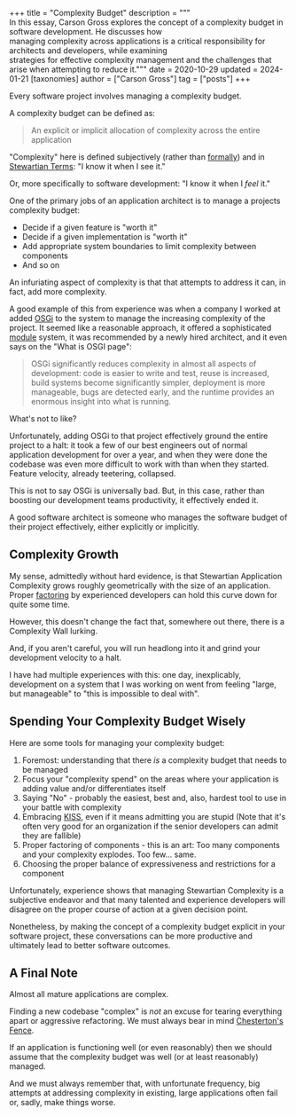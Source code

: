 +++
title = "Complexity Budget"
description = """\
  In this essay, Carson Gross explores the concept of a complexity budget in software development. He discusses how \
  managing complexity across applications is a critical responsibility for architects and developers, while examining \
  strategies for effective complexity management and the challenges that arise when attempting to reduce it."""
date = 2020-10-29
updated = 2024-01-21
[taxonomies]
author = ["Carson Gross"]
tag = ["posts"]
+++

Every software project involves managing a complexity budget.  

A complexity budget can be defined as:

> An explicit or implicit allocation of complexity across the entire application

"Complexity" here is defined subjectively (rather than [formally](https://en.wikipedia.org/wiki/Programming_complexity))
and in [Stewartian Terms](https://en.wikipedia.org/wiki/I_know_it_when_I_see_it): "I know it when I see it."

Or, more specifically to software development: "I know it when I *feel* it."

One of the primary jobs of an application architect is to manage a projects complexity budget:

* Decide if a given feature is "worth it"
* Decide if a given implementation is "worth it"
* Add appropriate system boundaries to limit complexity between components
* And so on

An infuriating aspect of complexity is that that attempts to address it can, in fact, add more complexity.

A good example of this from experience was when a company I worked at added [OSGi](https://en.wikipedia.org/wiki/OSGi) to the system to manage the
increasing complexity of the project.  It seemed like a reasonable approach, 
it offered a sophisticated [module](https://www.osgi.org/resources/what-is-osgi/) system,
it was recommended by a newly hired architect, and it even says on the "What is OSGI page":

> OSGi significantly reduces complexity in almost all aspects of development: code is easier to write and test, reuse is
> increased, build systems become significantly simpler, deployment is more manageable, bugs are detected early, and 
> the runtime provides an enormous insight into what is running.

What's not to like?

Unfortunately, adding OSGi to that project effectively ground the entire project to a halt: it took a few of our best
engineers out of normal application development for over a year, and when they were done the codebase was even more
difficult to work with than when they started.  Feature velocity, already teetering, collapsed.

This is not to say OSGi is universally bad.  But, in this case, rather than boosting our development teams productivity,
it effectively ended it.

A good software architect is someone who manages the software budget of their project effectively, either explicitly or 
implicitly.

## Complexity Growth

My sense, admittedly without hard evidence, is that Stewartian Application Complexity grows roughly geometrically with 
the size of an application.  Proper [factoring](https://en.wikipedia.org/wiki/Decomposition_(computer_science)) by 
experienced developers can hold this curve down for quite some time.

However, this doesn't change the fact that, somewhere out there, there is a Complexity Wall lurking.

And, if you aren't careful, you will run headlong into it and grind your development velocity to a halt.

I have had multiple experiences with this: one day, inexplicably, development on a system that I was working on went 
from feeling "large, but manageable" to "this is impossible to deal with".

## Spending Your Complexity Budget Wisely

Here are some tools for managing your complexity budget:

1. Foremost: understanding that there *is* a complexity budget that needs to be managed
1. Focus your "complexity spend" on the areas where your application is adding value and/or differentiates itself
1. Saying "No" - probably the easiest, best and, also, hardest tool to use in your battle with complexity
1. Embracing [KISS](https://en.wikipedia.org/wiki/KISS_principle), even if it means admitting you are stupid (Note that it's often very good for an organization if the senior developers can admit they are fallible)
1. Proper factoring of components - this is an art: Too many components and your complexity explodes.  Too few... same. 
1. Choosing the proper balance of expressiveness and restrictions for a component

Unfortunately, experience shows that managing Stewartian Complexity is a subjective endeavor and that many talented and
experience developers will disagree on the proper course of action at a given decision point.

Nonetheless, by making the concept of a complexity budget explicit in your software project, these conversations can be
more productive and ultimately lead to better software outcomes.

## A Final Note

Almost all mature applications are complex.  

Finding a new codebase "complex" is *not* an excuse for tearing everything apart or aggressive refactoring.  We must always bear in mind [Chesterton's Fence](https://fs.blog/2020/03/chestertons-fence/).

If an application is functioning well (or even reasonably) then we should assume that the complexity budget was well
(or at least reasonably) managed.

And we must always remember that, with unfortunate frequency, big attempts at addressing complexity in existing, large 
applications often fail or, sadly, make things worse.
